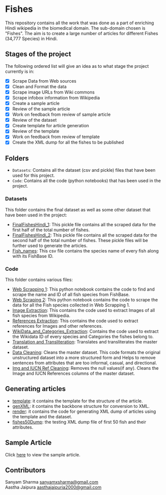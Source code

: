 # Fishes
This repository contains all the work that was done as a part of enriching Hindi wikipedia in the biomedical domain. The sub-domain chosen is "Fishes". The aim is to create a large number of articles for different Fishes (34,777 Species) in Hindi.

## Stages of the project

The following ordered list will give an idea as to what stage the project currently is in:

- [x] Scrape Data from Web sources
- [x] Clean and Format the data
- [x] Scrape image URLs from Wiki commons
- [x] Scrape infobox information from Wikipedia
- [x] Create a sample article
- [x] Review of the sample article
- [x] Work on feedback from review of sample article
- [x] Review of the dataset
- [x] Create template for article generation
- [x] Review of the template
- [x] Work on feedback from review of template
- [x] Create the XML dump for all the fishes to be published

## Folders

- `Datasets`: Contains all the dataset (csv and pickle) files that have been used for this project.
- `Code`: Contains all the code (python notebooks) that has been used in the project.

### Datasets

This folder contains the final dataset as well as some other dataset that have been used in the project:

- [FinalFishesHindi_1](./Datasets/FinalFishesHindi_1.pkl): This pickle file contains all the scraped data for the first half of the total number of fishes.
- [FinalFishesHindi_2](./Datasets/FinalFishesHindi_2.pkl): This pickle file contains all the scraped data for the second half of the total number of fishes. These pickle files will be further used to generate the articles.
- [Fish_names](./Datasets/Fish_names.csv): This csv file contains the species name of every fish along with its FishBase ID.

### Code

This folder contains various files:
- [Web Scrapping 1](./Code/Web%20Scrapping%201.ipynb): This python notebook contains the code to find and scrape the name and ID of all fish species from FishBase.
- [Web Scraping 2](./Code/Web%20Scrapping%202.ipynb): This python notebook contains the code to scrape the data for all the Fish species collected in Web Scrapping 1.  
- [Image Extraction](./Code/Image%20Extraction.ipynb): This contains the code used to extract Images of all fish species from Wikipedia.
- [References Extraction](./Code/References%20Extraction.ipynb): This contains the code used to extract references for Images and other references.
- [WikiData_and_Categories_Extraction](./Code/WikiData_and_Categories_Extraction.ipynb): Contains the code used to extract the Wikidata ID of every species and Categories the fishes belong to.
- [Translation and Transliteration](./Code/Translation%20and%20Transliteration.ipynb): Translates and transliterates the master dataset.
- [Data Cleaning](./Code/Data%20Cleaning.ipynb): Cleans the master dataset. This code formats the original unstructured dataset into a more structured form and Helps to remove sentences from attributes that are too informal, casual, and directional.
- [Img and IUCN Ref Cleaning](./Code/Img%20and%20IUCN%20Ref%20Cleaning.ipynb): Removes the null values(if any). Cleans the Image and IUCN References columns of the master dataset.  


## Generating articles

- [template](./template.j2): it contains the template for the structure of the article.
- [genXML](./genXML.py): it contains the backbone structure for conversion to XML.
- [render](./render.py): it contains the code for generating XML dump of articles using the template and the dataset.
- [fishes50Dump](./fishes50Dump.xml): the testing XML dump file of first 50 fish and their attributes.


## Sample Article

Click [here](https://hi.wikipedia.org/wiki/%E0%A4%B8%E0%A4%A6%E0%A4%B8%E0%A5%8D%E0%A4%AF:Sanyamx/%E0%A4%AA%E0%A5%8D%E0%A4%B0%E0%A4%AF%E0%A5%8B%E0%A4%97%E0%A4%AA%E0%A5%83%E0%A4%B7%E0%A5%8D%E0%A4%A0) to view the sample article.

## Contributors
Sanyam Sharma sanyamxsharma@gmail.com <br>
Aastha Jaipura aasthajaipuria2000@gmail.com

